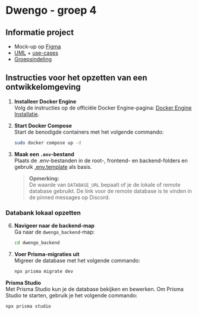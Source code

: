 # Dwengo - groep 4

## Informatie project

- Mock-up op [Figma](https://www.figma.com/design/A8yBKOe1BxgrV3vTWLLOms/Dwengo?node-id=0-1&t=Blc6awHrRmzETtLX-1)
- [UML](docs/uml.md) + [use-cases](docs/use_cases.md)
- [Groepsindeling](docs/groepsindeling.md)

## Instructies voor het opzetten van een ontwikkelomgeving

1. **Installeer Docker Engine**  
   Volg de instructies op de officiële Docker
   Engine-pagina: [Docker Engine Installatie](https://docs.docker.com/engine/install/).

2. **Start Docker Compose**  
   Start de benodigde containers met het volgende commando:
   ```bash
   sudo docker compose up -d
   ```

3. **Maak een `.env`-bestand**  
   Plaats de .env-bestanden in de root-, frontend- en backend-folders en gebruik [.env.template](.env.template) als
   basis.

   > **Opmerking:**  
   > De waarde van `DATABASE_URL` bepaalt of je de lokale of remote database gebruikt. De link voor de remote database
   is te vinden in de pinned messages op Discord.

### Databank lokaal opzetten

6. **Navigeer naar de backend-map**  
   Ga naar de `dwengo_backend`-map:
   ```bash
   cd dwengo_backend
   ```

7. **Voer Prisma-migraties uit**  
   Migreer de database met het volgende commando:
   ```bash
   npx prisma migrate dev
   ```

**Prisma Studio**  
Met Prisma Studio kun je de database bekijken en bewerken. Om Prisma Studio te starten, gebruik je het volgende
commando:

   ```bash
   npx prisma studio
   ```
